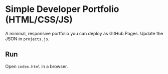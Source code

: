 # Simple Developer Portfolio (HTML/CSS/JS)

A minimal, responsive portfolio you can deploy as GitHub Pages. Update the JSON in `projects.js`.

## Run
Open `index.html` in a browser.